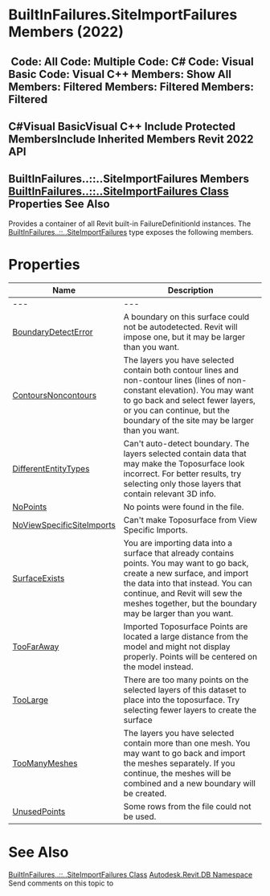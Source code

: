 # BuiltInFailures.SiteImportFailures Members (2022)

﻿
 Code: All Code: Multiple Code: C# Code: Visual Basic Code: Visual C++  Members: Show All Members: Filtered Members: Filtered Members: Filtered   
---  
C#Visual BasicVisual C++
Include Protected MembersInclude Inherited Members
Revit 2022 API  
---  
BuiltInFailures..::..SiteImportFailures Members  
[BuiltInFailures..::..SiteImportFailures Class](8f9298be-9e12-d84b-8459-c862355e698d.md "BuiltInFailures.SiteImportFailures Class") Properties See Also  
---  
Provides a container of all Revit built-in FailureDefinitionId instances.
The [BuiltInFailures..::..SiteImportFailures](8f9298be-9e12-d84b-8459-c862355e698d.md "BuiltInFailures.SiteImportFailures Class") type exposes the following members.
# Properties
| Name | Description |
| --- | --- |
| --- | --- | --- |
| [BoundaryDetectError](8c8c3bba-c6e1-d8ee-6738-d87fc72f527d.md "BoundaryDetectError Property") | A boundary on this surface could not be autodetected. Revit will impose one, but it may be larger than you want. |
| [ContoursNoncontours](cf2149e8-42af-69b5-8e41-1aef52548631.md "ContoursNoncontours Property") | The layers you have selected contain both contour lines and non-contour lines (lines of non-constant elevation). You may want to go back and select fewer layers, or you can continue, but the boundary of the site may be larger than you want. |
| [DifferentEntityTypes](1202ad11-8794-1d55-f063-c42e56caec57.md "DifferentEntityTypes Property") | Can't auto-detect boundary. The layers selected contain data that may make the Toposurface look incorrect. For better results, try selecting only those layers that contain relevant 3D info. |
| [NoPoints](7bbef7e2-44ac-abf4-51f0-4084369adeae.md "NoPoints Property") | No points were found in the file. |
| [NoViewSpecificSiteImports](c4533c3c-8581-2f27-cf02-ea960a87e4a9.md "NoViewSpecificSiteImports Property") | Can't make Toposurface from View Specific Imports. |
| [SurfaceExists](3e47440a-9d7f-5ca8-4773-3851d8efa999.md "SurfaceExists Property") | You are importing data into a surface that already contains points. You may want to go back, create a new surface, and import the data into that instead. You can continue, and Revit will sew the meshes together, but the boundary may be larger than you want. |
| [TooFarAway](bd99be6a-646b-59c3-c69b-75f8b4d0b34a.md "TooFarAway Property") | Imported Toposurface Points are located a large distance from the model and might not display properly. Points will be centered on the model instead. |
| [TooLarge](c991d035-dd20-aeb4-c500-7f10ca5bfc8f.md "TooLarge Property") | There are too many points on the selected layers of this dataset to place into the toposurface. Try selecting fewer layers to create the surface |
| [TooManyMeshes](0f1d4267-f6b9-56a1-c4ee-cf1489e335cb.md "TooManyMeshes Property") | The layers you have selected contain more than one mesh. You may want to go back and import the meshes separately. If you continue, the meshes will be combined and a new boundary will be created. |
| [UnusedPoints](7ddd17c9-1d02-c172-ea56-b684505abe0a.md "UnusedPoints Property") | Some rows from the file could not be used. |

# See Also
[BuiltInFailures..::..SiteImportFailures Class](8f9298be-9e12-d84b-8459-c862355e698d.md "BuiltInFailures.SiteImportFailures Class")
[Autodesk.Revit.DB Namespace](87546ba7-461b-c646-cbb1-2cb8f5bff8b2.md "Autodesk.Revit.DB Namespace")
Send comments on this topic to 